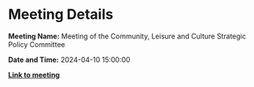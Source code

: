 # Meeting Details

**Meeting Name:** Meeting of the Community, Leisure and Culture Strategic Policy Committee

**Date and Time:** 2024-04-10 15:00:00

**<a href="https://www.limerick.ie/council/whats-on/meeting-of-the-community-leisure-and-culture-strategic-policy-committee-4" target="_blank">Link to meeting</a>**
